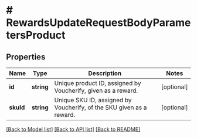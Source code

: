 # # RewardsUpdateRequestBodyParametersProduct

## Properties

Name | Type | Description | Notes
------------ | ------------- | ------------- | -------------
**id** | **string** | Unique product ID, assigned by Voucherify, given as a reward. | [optional]
**skuId** | **string** | Unique SKU ID, assigned by Voucherify, of the SKU given as a reward. | [optional]

[[Back to Model list]](../../README.md#models) [[Back to API list]](../../README.md#endpoints) [[Back to README]](../../README.md)
